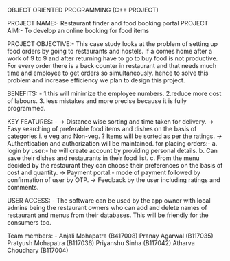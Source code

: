 OBJECT ORIENTED PROGRAMMING (C++ PROJECT)

PROJECT NAME:-
Restaurant finder and food booking portal
PROJECT AIM:-
To develop an online booking for food items

PROJECT OBJECTIVE:-
This case study looks at the problem of setting up food orders by going to restaurants and hostels. If a
comes home after a work of 9 to 9 and after returning have to go to buy food is not productive. For every
order there is a back counter in restaurant and that needs much time and employee to get orders so
simultaneously. hence to solve this problem and increase efficiency we plan to design this project.

BENEFITS: -
1.this will minimize the employee numbers.
2.reduce more cost of labours.
3. less mistakes and more precise because it is fully programmed.

KEY FEATURES: -
-> Distance wise sorting and time taken for delivery.
-> Easy searching of preferable food items and dishes on the basis of categories.i. e veg and
Non-veg.
? Items will be sorted as per the ratings.
-> Authentication and authorization will be maintained. for placing orders:-
a. login by user:- he will create account by providing personal details.
b. Can save their dishes and restaurants in their food list.
c. From the menu decided by the restaurant they can choose their preferences on the basis of
cost and quantity.
-> Payment portal:- mode of payment followed by confirmation of user by OTP.
-> Feedback by the user including ratings and comments.

USER ACCESS: -
The software can be used by the app owner with local admins being the restaurant owners who
can add and delete names of restaurant and menus from their databases.
This will be friendly for the consumers too.

Team members: -
Anjali Mohapatra (B417008)
Pranay Agarwal (B117035)
Pratyush Mohapatra (B117036)
Priyanshu Sinha (B117042)
Atharva Choudhary (B117004)